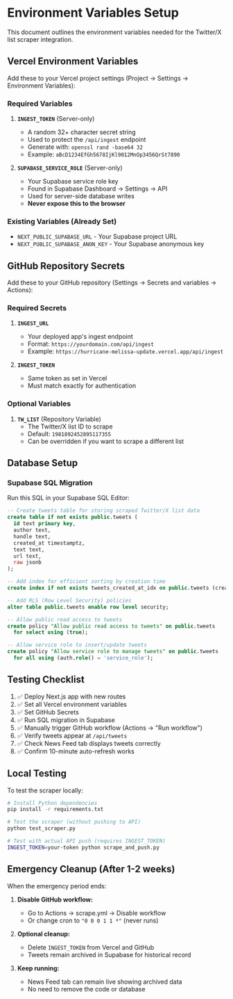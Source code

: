 # Environment Variables Setup

This document outlines the environment variables needed for the Twitter/X list scraper integration.

## Vercel Environment Variables

Add these to your Vercel project settings (Project → Settings → Environment Variables):

### Required Variables

1. **`INGEST_TOKEN`** (Server-only)
   - A random 32+ character secret string
   - Used to protect the `/api/ingest` endpoint
   - Generate with: `openssl rand -base64 32`
   - Example: `aBcD1234EfGh5678IjKl9012MnOp3456QrSt7890`

2. **`SUPABASE_SERVICE_ROLE`** (Server-only)
   - Your Supabase service role key
   - Found in Supabase Dashboard → Settings → API
   - Used for server-side database writes
   - **Never expose this to the browser**

### Existing Variables (Already Set)

- `NEXT_PUBLIC_SUPABASE_URL` - Your Supabase project URL
- `NEXT_PUBLIC_SUPABASE_ANON_KEY` - Your Supabase anonymous key

## GitHub Repository Secrets

Add these to your GitHub repository (Settings → Secrets and variables → Actions):

### Required Secrets

1. **`INGEST_URL`**
   - Your deployed app's ingest endpoint
   - Format: `https://yourdomain.com/api/ingest`
   - Example: `https://hurricane-melissa-update.vercel.app/api/ingest`

2. **`INGEST_TOKEN`**
   - Same token as set in Vercel
   - Must match exactly for authentication

### Optional Variables

1. **`TW_LIST`** (Repository Variable)
   - The Twitter/X list ID to scrape
   - Default: `1981892452895117355`
   - Can be overridden if you want to scrape a different list

## Database Setup

### Supabase SQL Migration

Run this SQL in your Supabase SQL Editor:

```sql
-- Create tweets table for storing scraped Twitter/X list data
create table if not exists public.tweets (
  id text primary key,
  author text,
  handle text,
  created_at timestamptz,
  text text,
  url text,
  raw jsonb
);

-- Add index for efficient sorting by creation time
create index if not exists tweets_created_at_idx on public.tweets (created_at desc);

-- Add RLS (Row Level Security) policies
alter table public.tweets enable row level security;

-- Allow public read access to tweets
create policy "Allow public read access to tweets" on public.tweets
  for select using (true);

-- Allow service role to insert/update tweets
create policy "Allow service role to manage tweets" on public.tweets
  for all using (auth.role() = 'service_role');
```

## Testing Checklist

1. ✅ Deploy Next.js app with new routes
2. ✅ Set all Vercel environment variables
3. ✅ Set GitHub Secrets
4. ✅ Run SQL migration in Supabase
5. ✅ Manually trigger GitHub workflow (Actions → "Run workflow")
6. ✅ Verify tweets appear at `/api/tweets`
7. ✅ Check News Feed tab displays tweets correctly
8. ✅ Confirm 10-minute auto-refresh works

## Local Testing

To test the scraper locally:

```bash
# Install Python dependencies
pip install -r requirements.txt

# Test the scraper (without pushing to API)
python test_scraper.py

# Test with actual API push (requires INGEST_TOKEN)
INGEST_TOKEN=your-token python scrape_and_push.py
```

## Emergency Cleanup (After 1-2 weeks)

When the emergency period ends:

1. **Disable GitHub workflow:**
   - Go to Actions → scrape.yml → Disable workflow
   - Or change cron to `"0 0 0 1 1 *"` (never runs)

2. **Optional cleanup:**
   - Delete `INGEST_TOKEN` from Vercel and GitHub
   - Tweets remain archived in Supabase for historical record

3. **Keep running:**
   - News Feed tab can remain live showing archived data
   - No need to remove the code or database
